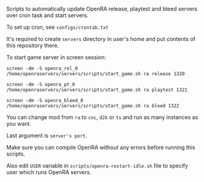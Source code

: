 Scripts to automatically update OpenRA release, playtest and bleed servers over cron task and start servers.

To set up cron, see `configs/crontab.txt`

It's required to create `servers` directory in user's home and put contents of this repository there.

To start game server in screen session:

```
screen -dm -S openra_rel_0  /home/openraservers/servers/scripts/start_game.sh ra release 1320

screen -dm -S openra_pt_0  /home/openraservers/servers/scripts/start_game.sh ra playtest 1321

screen -dm -S openra_bleed_0  /home/openraservers/servers/scripts/start_game.sh ra bleed 1322
```

You can change mod from `ra` to `cnc`, `d2k` or `ts` and run as many instances as you want.

Last argument is `server's port`.


Make sure you can compile OpenRA without any errors before running this scripts.

Also edit `USER` variable in `scripts/openra-restart-idle.sh` file to specify user which runs OpenRA servers.